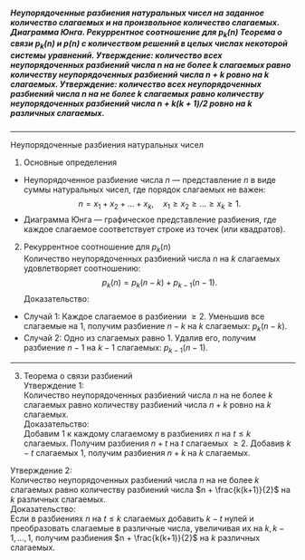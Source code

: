 ##### Неупорядоченные разбиения натуральных чисел на заданное количество слагаемых и на произвольное количество слагаемых. Диаграмма Юнга. Рекуррентное соотношение для ${\displaystyle p_{ k }(n)}$ Теорема о связи ${\displaystyle p_{ k }(n)}$ и $p(n)$ с количеством решений в целых числах некоторой системы уравнений. Утверждение: количество всех неупорядоченных разбиений числа $n$ на не более $k$ слагаемых равно количеству неупорядоченных разбиений числа $n+k$ ровно на $k$ слагаемых. Утверждение: количество всех неупорядоченных разбиений числа $n$ на не более $k$ слагаемых равно количеству неупорядоченных разбиений числа $n+k(k+1)/2$ ровно на $k$ различных слагаемых.
---
Неупорядоченные разбиения натуральных чисел

1. Основные определения  
- Неупорядоченное разбиение числа $n$ — представление $n$ в виде суммы натуральных чисел, где порядок слагаемых не важен:
$$
n = x_1 + x_2 + \dots + x_k, \quad x_1 \geq x_2 \geq \dots \geq x_k \geq 1.
$$
- Диаграмма Юнга — графическое представление разбиения, где каждое слагаемое соответствует строке из точек (или квадратов).

2. Рекуррентное соотношение для $p_k(n)$  
Количество неупорядоченных разбиений числа $n$ на $k$ слагаемых удовлетворяет соотношению:
$$
p_k(n) = p_k(n - k) + p_{k-1}(n - 1).
$$
Доказательство:  
- Случай 1: Каждое слагаемое в разбиении $\geq 2$. Уменьшив все слагаемые на 1, получим разбиение $n - k$ на $k$ слагаемых: $p_k(n - k)$.  
- Случай 2: Одно из слагаемых равно 1. Удалив его, получим разбиение $n - 1$ на $k - 1$ слагаемых: $p_{k-1}(n - 1)$.

---

3. Теорема о связи разбиений  
Утверждение 1:  
Количество неупорядоченных разбиений числа $n$ на не более $k$ слагаемых равно количеству разбиений числа $n + k$ ровно на $k$ слагаемых.  
Доказательство:  
Добавим 1 к каждому слагаемому в разбиениях $n$ на $t \leq k$ слагаемых. Получим разбиения $n + t$ на $t$ слагаемых $\geq 2$. Добавив $k - t$ слагаемых 1, получим разбиения $n + k$ на $k$ слагаемых.

Утверждение 2:  
Количество неупорядоченных разбиений числа $n$ на не более $k$ слагаемых равно количеству разбиений числа $n + \frac{k(k+1)}{2}$ на $k$ различных слагаемых.  
Доказательство:  
Если в разбиениях $n$ на $t \leq k$ слагаемых добавить $k - t$ нулей и преобразовать слагаемые в различные числа, увеличивая их на $k, k-1, \ldots, 1$, получим разбиения $n + \frac{k(k+1)}{2}$ на $k$ различных слагаемых.
